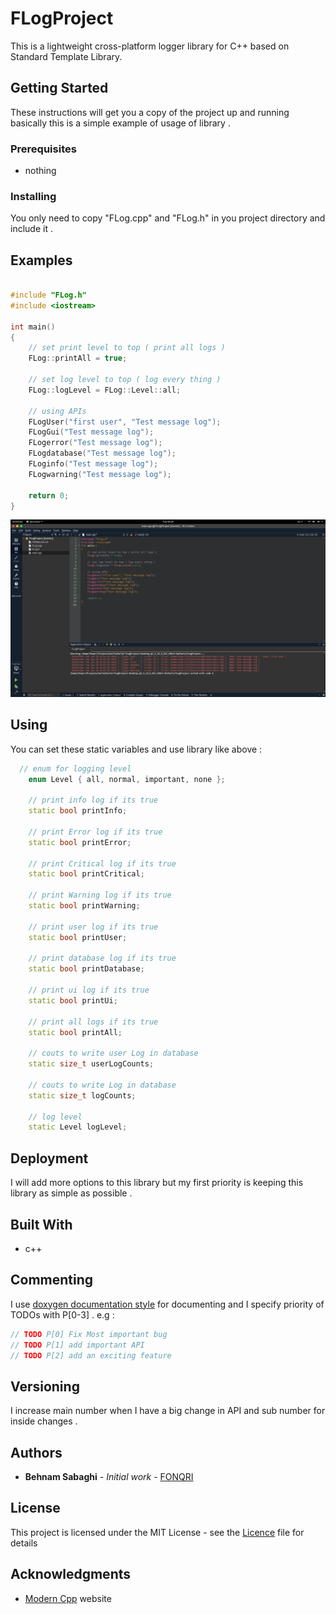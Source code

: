 # FLogProject
This is a lightweight cross-platform logger library for C++ based on Standard Template Library.

## Getting Started

These instructions will get you a copy of the project up and running basically this is a simple example of usage of library .

### Prerequisites

* nothing

### Installing

You only need to copy "FLog.cpp" and "FLog.h" in you project directory and include it .

## Examples 
```c++

#include "FLog.h"
#include <iostream>
  
int main()
{
	// set print level to top ( print all logs )
	FLog::printAll = true;
  
	// set log level to top ( log every thing )
	FLog::logLevel = FLog::Level::all;

	// using APIs
	FLogUser("first user", "Test message log");
	FLogGui("Test message log");
	FLogerror("Test message log");
	FLogdatabase("Test message log");
	FLoginfo("Test message log");
	FLogwarning("Test message log");

	return 0;
}

```

![Screenshot](https://github.com/FONQRI/FLogProject/blob/master/img/Usage.png "Screenshot of usage log")


## Using
You can set these static variables and use library like above :
>
```c++
  // enum for logging level
	enum Level { all, normal, important, none };

	// print info log if its true
	static bool printInfo;

	// print Error log if its true
	static bool printError;

	// print Critical log if its true
	static bool printCritical;

	// print Warning log if its true
	static bool printWarning;

	// print user log if its true
	static bool printUser;

	// print database log if its true
	static bool printDatabase;

	// print ui log if its true
	static bool printUi;

	// print all logs if its true
	static bool printAll;

	// couts to write user Log in database
	static size_t userLogCounts;

	// couts to write Log in database
	static size_t logCounts;

	// log level
	static Level logLevel;
```
## Deployment

I will add more options to this library but my first priority is keeping this library as simple as possible .

## Built With

* c++

## Commenting

I use [doxygen documentation style](http://doxygen.nl/manual.html) for documenting and I specify priority of TODOs with P[0-3] . e.g :

```c++
// TODO P[0] Fix Most important bug 
// TODO P[1] add important API
// TODO P[2] add an exciting feature 
```

## Versioning

I increase main number when I have a big change in API and sub number for inside changes . 

## Authors

* **Behnam Sabaghi** - *Initial work* - [FONQRI](https://github.com/FONQRI)


## License

This project is licensed under the MIT License - see the [Licence](LICENSE) file for details

## Acknowledgments

* [Modern Cpp](http://moderncpp.ir/) website 

